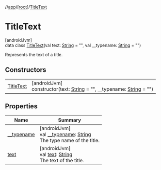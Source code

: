 //[app](../../../index.md)/[[root]](../index.md)/[TitleText](index.md)

# TitleText

[androidJvm]\
data class [TitleText](index.md)(val text: [String](https://kotlinlang.org/api/latest/jvm/stdlib/kotlin/-string/index.html) = &quot;&quot;, val __typename: [String](https://kotlinlang.org/api/latest/jvm/stdlib/kotlin/-string/index.html) = &quot;&quot;)

Represents the text of a title.

## Constructors

| | |
|---|---|
| [TitleText](-title-text.md) | [androidJvm]<br>constructor(text: [String](https://kotlinlang.org/api/latest/jvm/stdlib/kotlin/-string/index.html) = &quot;&quot;, __typename: [String](https://kotlinlang.org/api/latest/jvm/stdlib/kotlin/-string/index.html) = &quot;&quot;) |

## Properties

| Name | Summary |
|---|---|
| [__typename](__typename.md) | [androidJvm]<br>val [__typename](__typename.md): [String](https://kotlinlang.org/api/latest/jvm/stdlib/kotlin/-string/index.html)<br>The type name of the title. |
| [text](text.md) | [androidJvm]<br>val [text](text.md): [String](https://kotlinlang.org/api/latest/jvm/stdlib/kotlin/-string/index.html)<br>The text of the title. |
